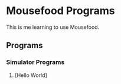 # Mousefood Programs 

This is me learning to use Mousefood. 

## Programs 

### Simulator Programs

1. [Hello World]
